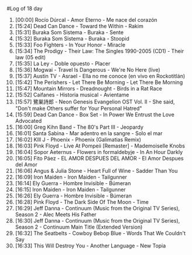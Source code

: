#Log of 18 day

1. [00:00] Rocío Dúrcal - Amor Eterno - Me nace del corazón
1. [15:24] Dead Can Dance - Toward the Within - Rakim
1. [15:31] Buraka Som Sistema - Buraka - Sente
1. [15:32] Buraka Som Sistema - Buraka - Stoopid
1. [15:33] Foo Fighters - In Your Honor - Miracle
1. [15:34] The Prodigy - Their Law: The Singles 1990-2005 (CD1) - Their law (05 edit)
1. [15:35] La Ley - Doble opuesto - Placer
1. [15:36] Mogwai - Travel Is Dangerous - We're No Here (live)
1. [15:37] Austin TV - Asrael - Ella no me conoce (en vivo en Rockotitlán)
1. [15:42] The Perishers - Let There Be Morning - Let There Be Morning
1. [15:47] Mountain Mirrors - Dreadnought - Birds in a Rat Race
1. [15:52] Caifanes - Historia musical - Avientame
1. [15:57] 鷺巣詩郎 - Neon Genesis Evangelion OST Vol. II - She said, "Don't make Others suffer for Your Personal Hatred"
1. [15:59] Dead Can Dance - Box Set - In Power We Entrust the Love Advocated
1. [16:00] Greg Kihn Band - The 80's Part III - Jeopardy
1. [16:01] Santa Sabina - Mar adentro en la sangre - Solo el mar
1. [16:02] KIll J - Phoenix - Phoenix (Galimatias Remix)
1. [16:03] Pink Floyd - Live At Pompeii [Remaster] - Mademoiselle Knobs
1. [16:04] Sopor Aeternus - Flowers in formaldebyje - In An Hour Darkly
1. [16:05] Fito Páez - EL AMOR DESPUES DEL AMOR - El Amor Despues del Amor
1. [16:06] Angus & Julia Stone - Heart Full of Wine - Sadder Than You
1. [16:09] Iron Maiden - Iron Maiden - Tailgunner
1. [16:14] Ely Guerra - Hombre Invisible - Búmeran
1. [16:15] Iron Maiden - Iron Maiden - Tailgunner
1. [16:26] Ely Guerra - Hombre Invisible - Búmeran
1. [16:28] Pink Floyd - The Dark Side Of The Moon - Time
1. [16:29] Jeff Danna - Continuum (Music from the Original TV Series), Season 2 - Alec Meets His Father
1. [16:30] Jeff Danna - Continuum (Music from the Original TV Series), Season 2 - Continuum Main Title (Extended Version)
1. [16:32] The Seatbelts - Cowboy Bebop Blue - Words That We Couldn't Say
1. [16:33] This Will Destroy You - Another Language - New Topia
